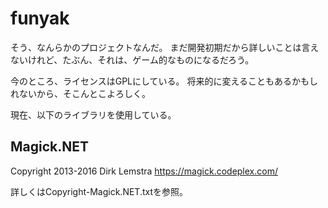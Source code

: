 # funyak
そう、なんらかのプロジェクトなんだ。
まだ開発初期だから詳しいことは言えないけれど、たぶん、それは、ゲーム的なものになるだろう。

今のところ、ライセンスはGPLにしている。
将来的に変えることもあるかもしれないから、そこんとこよろしく。

現在、以下のライブラリを使用している。

## Magick.NET
Copyright 2013-2016 Dirk Lemstra <https://magick.codeplex.com/>

詳しくはCopyright-Magick.NET.txtを参照。

